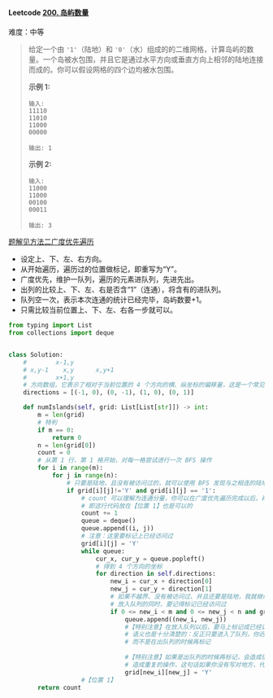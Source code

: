 #### Leetcode [200. 岛屿数量](https://leetcode-cn.com/problems/number-of-islands/)

难度：中等

> 给定一个由 `'1'`（陆地）和 `'0'`（水）组成的的二维网格，计算岛屿的数量。一个岛被水包围，并且它是通过水平方向或垂直方向上相邻的陆地连接而成的。你可以假设网格的四个边均被水包围。
>
> **示例 1:**
>
> ```
> 输入:
> 11110
> 11010
> 11000
> 00000
>
> 输出: 1
> ```
>
> **示例 2:**
>
> ```
> 输入:
> 11000
> 11000
> 00100
> 00011
>
> 输出: 3
> ```

[题解见方法二广度优先遍历](https://leetcode-cn.com/problems/number-of-islands/solution/dfs-bfs-bing-cha-ji-python-dai-ma-java-dai-ma-by-l/)

- 设定上、下、左、右方向。
- 从开始遍历，遍历过的位置做标记，即重写为“Y”。
- 广度优先，维护一队列，遍历的元素进队列，先进先出。
- 出列的比较上、下、左、右是否含“1”（连通），将含有的进队列。
- 队列空一次，表示本次连通的统计已经完毕，岛屿数要+1。
- 只需比较当前位置上、下、左、右各一步就可以。

```python
from typing import List
from collections import deque


class Solution:
    #        x-1,y
    # x,y-1    x,y      x,y+1
    #        x+1,y
    # 方向数组，它表示了相对于当前位置的 4 个方向的横、纵坐标的偏移量，这是一个常见的技巧
    directions = [(-1, 0), (0, -1), (1, 0), (0, 1)]

    def numIslands(self, grid: List[List[str]]) -> int:
        m = len(grid)
        # 特判
        if m == 0:
            return 0
        n = len(grid[0])
        count = 0
        # 从第 1 行、第 1 格开始，对每一格尝试进行一次 BFS 操作
        for i in range(m):
            for j in range(n):
                # 只要是陆地，且没有被访问过的，就可以使用 BFS 发现与之相连的陆地，并进行标记
                if grid[i][j]!='Y' and grid[i][j] == '1':
                    # count 可以理解为连通分量，你可以在广度优先遍历完成以后，再计数，
                    # 即这行代码放在【位置 1】也是可以的
                    count += 1
                    queue = deque()
                    queue.append((i, j))
                    # 注意：这里要标记上已经访问过
                    grid[i][j] = 'Y'
                    while queue:
                        cur_x, cur_y = queue.popleft()
                        # 得到 4 个方向的坐标
                        for direction in self.directions:
                            new_i = cur_x + direction[0]
                            new_j = cur_y + direction[1]
                            # 如果不越界、没有被访问过、并且还要是陆地，我就继续放入队列，
                            # 放入队列的同时，要记得标记已经访问过
                            if 0 <= new_i < m and 0 <= new_j < n and grid[new_i][new_j]!='Y' and grid[new_i][new_j] == '1':
                                queue.append((new_i, new_j))
                                #【特别注意】在放入队列以后，要马上标记成已经访问过，
                                # 语义也是十分清楚的：反正只要进入了队列，你迟早都会遍历到它
                                # 而不是在出队列的时候再标记
                                
                                #【特别注意】如果是出队列的时候再标记，会造成很多重复的结点进入队列，
                                # 造成重复的操作，这句话如果你没有写对地方，代码会严重超时的
                                grid[new_i][new_j] = 'Y'
                    #【位置 1】
        return count
```



